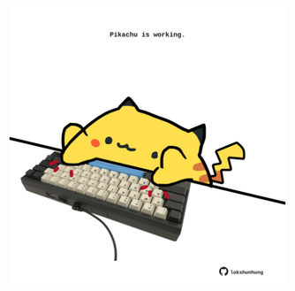 <!-- built at 01/05/2023, 11:00:46 UTC -->
<p align="center">
  <img width="500" height="500" src="./ReadmeImage.svg">
</p>
